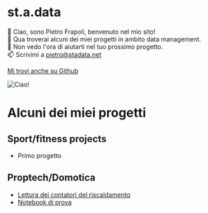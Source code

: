 # st.a.data

👋 Ciao, sono Pietro Frapoli, benvenuto nel mio sito!  
🌱 Qua troverai alcuni dei miei progetti in ambito data management.  
💞️ Non vedo l'ora di aiutarti nel tuo prossimo progetto.  
📫 Scrivimi a pietro@stadata.net

[Mi trovi anche su Github](https://github.com/pfrap)  

![Ciao!](https://media.giphy.com/media/EmSCxtcjQCmXK/giphy.gif)  

# Alcuni dei miei progetti  

## Sport/fitness projects
* Primo progetto

## Proptech/Domotica
* [Lettura dei contatori del riscaldamento](Proptech/contatori_riscaldamento/Lettura_contatori_riscaldamento.md)
* [Notebook di prova](https://github.com/pfrap/Analisi-corsa-10k/blob/main/Analisi-corsa-10k.ipynb)
